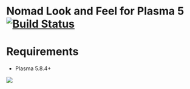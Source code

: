 # Nomad Look and Feel for Plasma 5 [![Build Status](https://travis-ci.org/nomad-desktop/nomad-plasma-look-and-feel.svg?branch=master)](https://travis-ci.org/nomad-desktop/nomad-plasma-look-and-feel)

# Requirements
- Plasma 5.8.4+

![](https://i.imgur.com/DnC6fwt.png)
